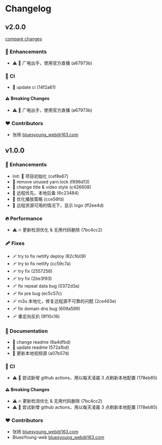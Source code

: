 # Changelog


## v2.0.0

[compare changes](https://gitee.com/BluesYoung-web/young-live-website/compare/v1.0.0...v2.0.0)

### 🚀 Enhancements

- ⚠️  🚀 广电出手，使用官方直播 (a67973b)

### 🤖 CI

- 🤖 update ci (14f2a61)

#### ⚠️ Breaking Changes

- ⚠️  🚀 广电出手，使用官方直播 (a67973b)

### ❤️ Contributors

- 张扬 <bluesyoung_web@163.com>

## v1.0.0


### 🚀 Enhancements

- Init: 🎉  项目初始化 (cef8e67)
- 🚀 remove unused yarn.lock (f896d13)
- 🚀 change title & video style (c426608)
- 🚀 远程优先，本地后备 (6c23484)
- 🚀 优化播放策略 (cce56fd)
- 🚀 远程资源可用的情况下，显示 logo (ff2ee4d)

### 🔥 Performance

- ⚠️  🔥 更新检测优化 & 无用代码删除 (7bc4cc2)

### 🩹 Fixes

- 🩹 try to fix netlify deploy (82c1b09)
- 🩹 try to fix netlify (cc59c7a)
- 🩹 try fix (2557258)
- 🩹 try fix (2be3f93)
- 🩹 fix repeat data bug (0372d3a)
- 🩹 fix pre bug (ec5c57c)
- 🩹 m3u 本地化，修复远程源不可靠的问题 (2ce463e)
- 🩹 fix domain dns bug (609a599)
- 🩹 重定向反扒 (9f10c16)

### 📖 Documentation

- 📖 change readme (6a4dfbd)
- 📖 update readme (572a1bd)
- 📖 更新本地视频源 (a07b57d)

### 🤖 CI

- ⚠️  🤖 尝试新增 github actions，用以每天凌晨 3 点刷新本地配置 (178eb85)

#### ⚠️ Breaking Changes

- ⚠️  🔥 更新检测优化 & 无用代码删除 (7bc4cc2)
- ⚠️  🤖 尝试新增 github actions，用以每天凌晨 3 点刷新本地配置 (178eb85)

### ❤️ Contributors

- 张扬 <bluesyoung_web@163.com>
- BluesYoung-web <bluesyoung_web@163.com>

